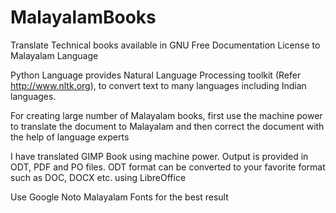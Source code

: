 # MalayalamBooks

Translate Technical books available in GNU Free Documentation License to Malayalam Language


Python Language provides Natural Language Processing toolkit (Refer http://www.nltk.org), to convert text to many languages including Indian languages.

For creating large number of Malayalam books, first use the machine power to  translate the document to Malayalam and then correct the document with the help of language experts

I have translated GIMP Book using machine power. Output is provided in ODT, PDF and PO files. ODT format can be converted to your favorite format such as DOC, DOCX etc. using LibreOffice 

Use Google Noto Malayalam Fonts for the best result

